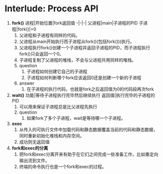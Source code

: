 # Interlude: Process API
1. **fork()**
   进程|开始位置|fork返回值
   -|-|-|
   父进程|main|子进程的PID
   子进程|fork()|=0
   1. 父进程和子进程有同样的代码。
   2. 父进程从main开始执行而子进程从fork()(包括fork()))执行。
   3. 父进程执行fork()创建一个子进程并返回子进程的PID，而子进程执行fork()只会返回一个0。
   4. 子进程复制了父进程的堆栈，不会与父进程共用同样的堆栈。
   5. question
      1. 子进程如何创建它自己的子进程
      2. 子进程如何判断哪个fork应该返回0还是创建一个新的子进程
   6. answer
      1. 在子进程的执行代码，也就是fork之后返回值为0的代码段再次fork
2. **wait()**
   功能|等待子进程执行完毕然后继续执行
   返回值|执行完毕的子进程的PID
   1. 可以用来保证子进程总是比父进程先执行
   2. question
      1. 如果fork了多个子进程，wait是等待哪一个子进程。
3. **exec**
   1. 从传入的可执行文件中加载代码和静态数据覆盖当前的代码和静态数据，同时重新初始化堆栈和内存空间。
   2. 成功则无返回值
4. **fork和exec的分离**
   1. 把fork和exec分离开来有助于在它们之间完成一些准备工作，比如重定向输出流到文件。
   2. 终端的命令执行也是一个fork和exec的过程。